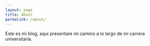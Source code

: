 ```yaml
---
layout: page
title: About
permalink: /about/
---
```


Este es mi blog, aqui presentare mi camino a lo largo de mi carrera universitaria. 
